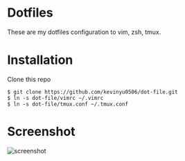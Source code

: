 # Dotfiles

These are my dotfiles configuration to vim, zsh, tmux.

# Installation

Clone this repo
```
$ git clone https://github.com/kevinyu0506/dot-file.git
$ ln -s dot-file/vimrc ~/.vimrc
$ ln -s dot-file/tmux.conf ~/.tmux.conf
```

# Screenshot

![screenshot](https://github.com/kevinyu0506/dot-file/img/blob/master/screenshot.png?raw=true)

